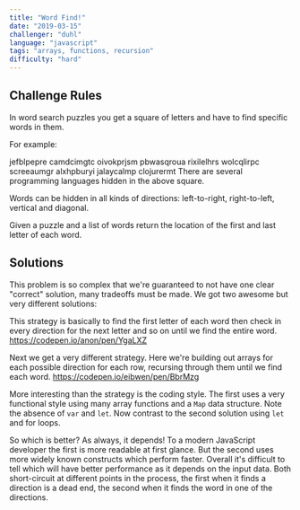 ```yaml
---
title: "Word Find!"
date: "2019-03-15"
challenger: "duhl"
language: "javascript"
tags: "arrays, functions, recursion"
difficulty: "hard"
---
```


## Challenge Rules

In word search puzzles you get a square of letters and have to find specific words in them.

For example:

jefblpepre
camdcimgtc
oivokprjsm
pbwasqroua
rixilelhrs
wolcqlirpc
screeaumgr
alxhpburyi
jalaycalmp
clojurermt
There are several programming languages hidden in the above square.

Words can be hidden in all kinds of directions: left-to-right, right-to-left, vertical and diagonal.

Given a puzzle and a list of words return the location of the first and last letter of each word.

## Solutions

This problem is so complex that we're guaranteed to not have one clear "correct" solution, many tradeoffs must be made. We got two awesome but very different solutions:

This strategy is basically to find the first letter of each word then check in every direction for the next letter and so on until we find the entire word.
<a target="_blank" href="https://codepen.io/anon/pen/YgaLXZ">https://codepen.io/anon/pen/YgaLXZ</a>

Next we get a very different strategy. Here we're building out arrays for each possible direction for each row, recursing through them until we find each word.
<a target="_blank" href="https://codepen.io/eibwen/pen/BbrMzg">https://codepen.io/eibwen/pen/BbrMzg</a>

More interesting than the strategy is the coding style. The first uses a very functional style using many array functions and a `Map` data structure. Note the absence of `var` and `let`. Now contrast to the second solution using `let` and for loops.

So which is better? As always, it depends! To a modern JavaScript developer the first is more readable at first glance. But the second uses more widely known constructs which perform faster. Overall it's difficult to tell which will have better performance as it depends on the input data. Both short-circuit at different points in the process, the first when it finds a direction is a dead end, the second when it finds the word in one of the directions.
